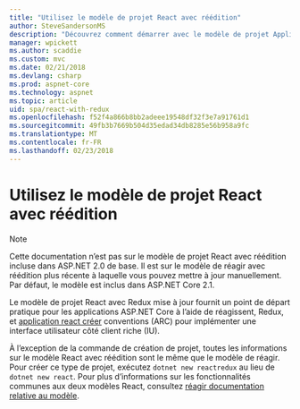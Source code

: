 ```yaml
---
title: "Utilisez le modèle de projet React avec réédition"
author: SteveSandersonMS
description: "Découvrez comment démarrer avec le modèle de projet Application Page unique (SPA) de ASP.NET Core pour réagir avec Redux et application de réagir créer."
manager: wpickett
ms.author: scaddie
ms.custom: mvc
ms.date: 02/21/2018
ms.devlang: csharp
ms.prod: aspnet-core
ms.technology: aspnet
ms.topic: article
uid: spa/react-with-redux
ms.openlocfilehash: f52f4a866b8bb2adeee19548df32f3e7a91761d1
ms.sourcegitcommit: 49fb3b7669b504d35edad34db8285e56b958a9fc
ms.translationtype: MT
ms.contentlocale: fr-FR
ms.lasthandoff: 02/23/2018
---
```

# <a name="use-the-react-with-redux-project-template"></a>Utilisez le modèle de projet React avec réédition

> [!NOTE]
> Cette documentation n’est pas sur le modèle de projet React avec réédition incluse dans ASP.NET 2.0 de base. Il est sur le modèle de réagir avec réédition plus récente à laquelle vous pouvez mettre à jour manuellement. Par défaut, le modèle est inclus dans ASP.NET Core 2.1.

Le modèle de projet React avec Redux mise à jour fournit un point de départ pratique pour les applications ASP.NET Core à l’aide de réagissent, Redux, et [application react créer](https://github.com/facebookincubator/create-react-app) conventions (ARC) pour implémenter une interface utilisateur côté client riche (IU).

À l’exception de la commande de création de projet, toutes les informations sur le modèle React avec réédition sont le même que le modèle de réagir. Pour créer ce type de projet, exécutez `dotnet new reactredux` au lieu de `dotnet new react`. Pour plus d’informations sur les fonctionnalités communes aux deux modèles React, consultez [réagir documentation relative au modèle](xref:spa/react).
